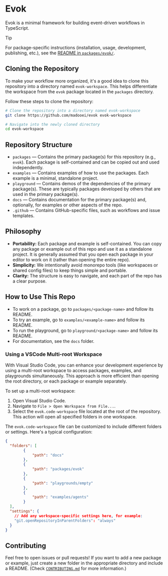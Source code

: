 # Evok

Evok is a minimal framework for building event-driven workflows in TypeScript.

> [!TIP]
> For package-specific instructions (installation, usage, development, publishing, etc.), see the [README in `packages/evok/`](packages/evok/README.md).

## Cloning the Repository

To make your workflow more organized, it's a good idea to clone this repository into a directory named `evok-workspace`. This helps differentiate the workspace from the `evok` package located in the `packages` directory.

Follow these steps to clone the repository:

```bash
# Clone the repository into a directory named evok-workspace
git clone https://github.com/madooei/evok evok-workspace

# Navigate into the newly cloned directory
cd evok-workspace
```

## Repository Structure

- `packages` — Contains the primary package(s) for this repository (e.g., `evok`). Each package is self-contained and can be copied out and used independently.
- `examples` — Contains examples of how to use the packages. Each example is a minimal, standalone project.
- `playground` — Contains demos of the dependencies of the primary package(s). These are typically packages developed by others that are used in the primary package(s).
- `docs` — Contains documentation for the primary package(s) and, optionally, for examples or other aspects of the repo.
- `.github` — Contains GitHub-specific files, such as workflows and issue templates.

## Philosophy

- **Portability:** Each package and example is self-contained. You can copy any package or example out of this repo and use it as a standalone project. It is generally assumed that you open each package in your editor to work on it (rather than opening the entire repo).
- **Simplicity:** We intentionally avoid monorepo tools (like workspaces or shared config files) to keep things simple and portable.
- **Clarity:** The structure is easy to navigate, and each part of the repo has a clear purpose.

## How to Use This Repo

- To work on a package, go to `packages/<package-name>` and follow its README.
- To try an example, go to `examples/<example-name>` and follow its README.
- To run the playground, go to `playground/<package-name>` and follow its README.
- For documentation, see the `docs` folder.

### Using a VSCode Multi-root Workspace

With Visual Studio Code, you can enhance your development experience by using a multi-root workspace to access packages, examples, and playgrounds simultaneously. This approach is more efficient than opening the root directory, or each package or example separately.

To set up a multi-root workspace:

1. Open Visual Studio Code.
2. Navigate to `File > Open Workspace from File...`.
3. Select the `evok.code-workspace` file located at the root of the repository. This action will open all specified folders in one workspace.

The `evok.code-workspace` file can be customized to include different folders or settings. Here's a typical configuration:

```json
{
  "folders": [
		{
			"path": "docs"
		},
		{
			"path": "packages/evok"
		},
		{
			"path": "playgrounds/empty"
		},
		{
			"path": "examples/agents"
		}
  ],
  "settings": {
    // Add any workspace-specific settings here, for example:
    "git.openRepositoryInParentFolders": "always"
  }
}
```

## Contributing

Feel free to open issues or pull requests! If you want to add a new package or example, just create a new folder in the appropriate directory and include a README. (Check [`CONTRIBUTING.md`](CONTRIBUTING.md) for more information.)
